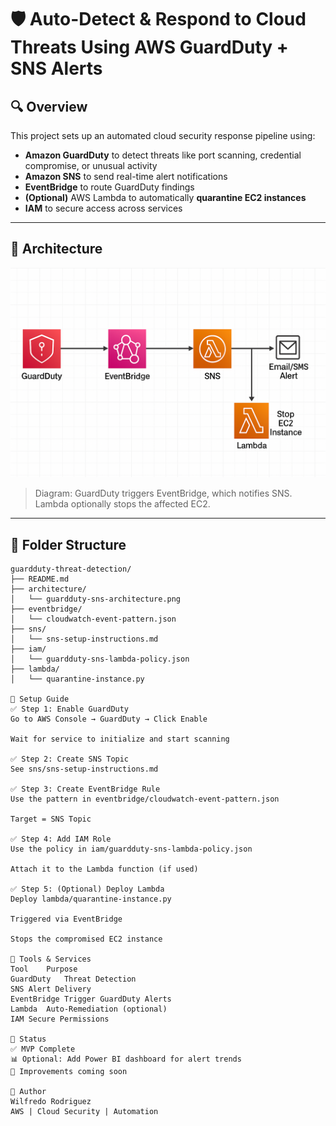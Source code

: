 # 🛡️ Auto-Detect & Respond to Cloud Threats Using AWS GuardDuty + SNS Alerts

## 🔍 Overview
This project sets up an automated cloud security response pipeline using:

- **Amazon GuardDuty** to detect threats like port scanning, credential compromise, or unusual activity
- **Amazon SNS** to send real-time alert notifications
- **EventBridge** to route GuardDuty findings
- **(Optional)** AWS Lambda to automatically **quarantine EC2 instances**
- **IAM** to secure access across services

---

## 🧱 Architecture

![Architecture](architecture/guardduty-sns-architecture.png)

> Diagram: GuardDuty triggers EventBridge, which notifies SNS. Lambda optionally stops the affected EC2.

---

## 📁 Folder Structure

```plaintext
guardduty-threat-detection/
├── README.md
├── architecture/
│   └── guardduty-sns-architecture.png
├── eventbridge/
│   └── cloudwatch-event-pattern.json
├── sns/
│   └── sns-setup-instructions.md
├── iam/
│   └── guardduty-sns-lambda-policy.json
├── lambda/
│   └── quarantine-instance.py

🚀 Setup Guide
✅ Step 1: Enable GuardDuty
Go to AWS Console → GuardDuty → Click Enable

Wait for service to initialize and start scanning

✅ Step 2: Create SNS Topic
See sns/sns-setup-instructions.md

✅ Step 3: Create EventBridge Rule
Use the pattern in eventbridge/cloudwatch-event-pattern.json

Target = SNS Topic

✅ Step 4: Add IAM Role
Use the policy in iam/guardduty-sns-lambda-policy.json

Attach it to the Lambda function (if used)

✅ Step 5: (Optional) Deploy Lambda
Deploy lambda/quarantine-instance.py

Triggered via EventBridge

Stops the compromised EC2 instance

🧰 Tools & Services
Tool	Purpose
GuardDuty	Threat Detection
SNS	Alert Delivery
EventBridge	Trigger GuardDuty Alerts
Lambda	Auto-Remediation (optional)
IAM	Secure Permissions

📌 Status
✅ MVP Complete
📊 Optional: Add Power BI dashboard for alert trends
🔁 Improvements coming soon

💼 Author
Wilfredo Rodriguez
AWS | Cloud Security | Automation




